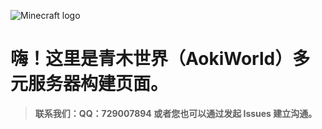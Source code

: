 ![Minecraft logo](https://github.com/729007894/AokiWorld/raw/master/Minecraft_logo.png)
# 嗨！这里是青木世界（AokiWorld）多元服务器构建页面。




>  **联系我们：QQ：729007894 或者您也可以通过发起 Issues 建立沟通。**
